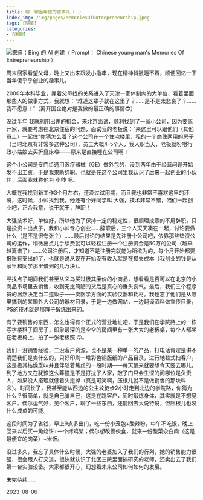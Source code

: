 ```yaml
---
title: 聊一聊当年做的傻事儿（一）
index_img: /img/pages/MemoriesOfEntrepreneurship.jpeg
tags: [随笔]
categories:
- [闲聊]
---
```


![来自：Bing 的 AI 创建（ Prompt： Chinese young man's Memories Of Entrepreneurship ）](/img/pages/MemoriesOfEntrepreneurship.jpeg)

周末回家看望父母，晚上又出来跟发小撸串，现在精神抖擞睡不着，顺便回忆一下当年傻乎乎创业的趣事儿。

2000年本科毕业，靠着父母找的关系进入了天津一家体制内的大单位，看着里面那些人的做事方式，我就想：“难道这辈子就在这里了？……是不是太悲哀了？……我不愿意！”（离开国企绝对是我做的最正确的事情😎）

没过半年 我就利用出差的机会，来北京面试，顺利找到了一家小公司，因为要离开家，就要考虑在北京住宿的问题，面试我的老板说：“来这里可以跟他们（其他员工）一起住”你猜怎么着？这个公司在一个住宅楼里，租的一个商住两用的房子（当时北京有非常多这种公司），员工大概4-5个人，我入职当天，老板就吩咐行政小姑娘去买折叠床😂——原来是直接睡在公司啊！

这个小公司是专门给通用医疗器械（GE）做外包的，没到两年由于经营问题开始发不出工资，于是我果断辞职。也就是在这个公司里我认识了后来一起创业的小伙伴，后面我就称他为  小帅 吧。

大概在我找到新工作3个月左右，还没过试用期，而且我也非常不喜欢这里的环境，这时候，小帅找到我，他还有个好同学叫 大强，技术非常不错，咱们一起创业吧，正合我意，说干就干，辞职！

大强技术好，单位好，所以他为了保持一定的稳定性，很顺理成章的不用辞职，只是投资＋出点子，我和小帅专心创业……辞职后，三个人天天凑在一起，讨论要做什么（是不是很夸张？）……最后讨论的结果是先注册个公司吧，依靠那些垫资公司的运作，稍微出点儿手续费就可以轻松注册一个注册资金是50万的公司（越来越离谱了）……公司注册后，才知道不是注册完就能为所欲为的，每个月开始都要报账有支出的了，也就是说从现在开始没有收入就是在损失成本（我创业的钱是从家里和同学那里借到的几万块）。

寻找点子期间我们甚至从义乌买过极其廉价的小商品，想看看是否可以在北京的小商品市场里去销售，收到无比简陋的货后是真心的垂头丧气。最后，我们三个程序员的居然决定当二道贩子——卖医学方面的实验仪器和耗材。我也忘了他们是从哪里搞到的某国外大公司的器材目录，于是一边做网站，一边翻译资料做宣传目录，PS的技术就是那阵子锻炼出来的。

有了要销售的东西，怎么也得有个正式的营业地址吧，于是我们在学院路上的一栋写字楼租了间房子，印象最深的是空空的房间里有一张大大的老板桌，每个人都坐在老板椅上，拍了一张老板照 😜。

我们一没销售经验，二没客户资源，也不是某一种单一的产品，打电话肯定是讲不清楚我们是卖什么的，只好印刷一堆彩色铜版纸的产品目录，进行地毯式扫客户。这是极其枯燥乏味并且伴随着焦虑的一段时期——每天醒来就要想今天要去哪儿，到了地方又在犹豫这么莽撞是不是打扰了人家，敲了门只会生涩的问哪位是负责人，如果没人搭理就低着头走掉（真是可笑啊，压根儿就不是做销售的那块料😔）。时间长了，我甚至能从西边的公主坟徒步2小时走到北边的学院路，你猜为什么？很简单，就是自己骗自己，这是在跑客户，同时锻炼身体，其实就是不想见客户。偶尔运气好，见个客户，聊了一些东西，还能回去大说特说，但压根儿也没什么成单的可能。

这段时间为了省钱，早上9点多出门，吃一份小笼包+酸辣粉，中午不吃饭，晚上回来以后买一角烙饼+一个烤鸡架；偶尔想改善伙食，就来一份酸菜汆白肉（这是最便宜的肉菜）+米饭。

没过多久，我忘了具体什么时候，大强的老婆加入了我们的行列，她的销售能力很强，很会跟人打交道，很快就认识了北医三院里面搞研究的老师，还卖出去了我们第一台实验设备。大家都很开心，幻想着未来公司如何如何的发展。

未完待续......

2023-08-06